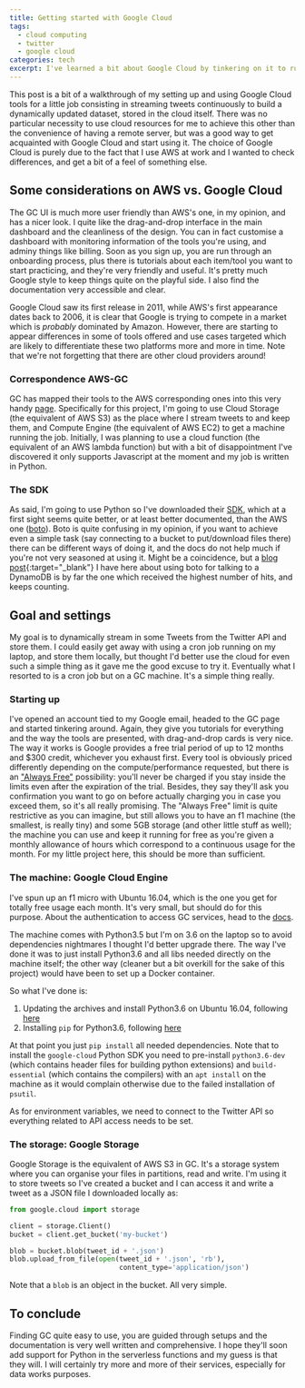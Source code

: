 ```yaml
---
title: Getting started with Google Cloud
tags:
  - cloud computing
  - twitter
  - google cloud
categories: tech
excerpt: I've learned a bit about Google Cloud by tinkering on it to run a little job, this post outlines the steps and an overview of the platform.
---
```


This post is a bit of a walkthrough of my setting up and using Google Cloud tools for a little job consisting in streaming tweets continuously to build a dynamically updated dataset, stored in the cloud itself. There was no particular necessity to use cloud resources for me to achieve this other than the convenience of having a remote server, but was a good way to get acquainted with Google Cloud and start using it. The choice of Google Cloud is purely due to the fact that I use AWS at work and I wanted to check differences, and get a bit of a feel of something else.

## Some considerations on AWS vs. Google Cloud

The GC UI is much more user friendly than AWS's one, in my opinion, and has a nicer look. I quite like the drag-and-drop interface in the main dashboard and the cleanliness of the design. You can in fact customise a dashboard with monitoring information of the tools you're using, and adminy things like billing. Soon as you sign up, you are run through an onboarding process, plus there is tutorials about each item/tool you want to start practicing, and they're very friendly and useful. It's pretty much Google style to keep things quite on the playful side. I also find the documentation very accessible and clear.

Google Cloud saw its first release in 2011, while AWS's first appearance dates back to 2006, it is clear that Google is trying to compete in a market which is *probably* dominated by Amazon. However, there are starting to appear differences in some of tools offered and use cases targeted which are likely to differentiate these two platforms more and more in time. Note that we're not forgetting that there are other cloud providers around!

### Correspondence AWS-GC

GC has mapped their tools to the AWS corresponding ones into this very handy [page](https://cloud.google.com/free/docs/map-aws-google-cloud-platform). Specifically for this project, I'm going to use Cloud Storage (the equivalent of AWS S3) as the place where I stream tweets to and keep them, and Compute Engine (the equivalent of AWS EC2) to get a machine running the job. Initially, I was planning to use a cloud function (the equivalent of an AWS lambda function) but with a bit of disappointment I've discovered it only supports Javascript at the moment and my job is written in Python.

### The SDK

As said, I'm going to use Python so I've downloaded their [SDK](https://googlecloudplatform.github.io/google-cloud-python/latest/), which at a first sight seems quite better, or at least better documented, than the AWS one ([boto](http://boto3.readthedocs.io/en/latest/index.html)). Boto is quite confusing in my opinion, if you want to achieve even a simple task (say connecting to a bucket to put/download files there) there can be different ways of doing it, and the docs do not help much if you're not very seasoned at using it. Might be a coincidence, but a [blog post](https://martinapugliese.github.io/tech/interacting-with-a-dynamodb-via-boto3/){:target="_blank"} I have here about using boto for talking to a DynamoDB is by far the one which received the highest number of hits, and keeps counting.

## Goal and settings

My goal is to dynamically stream in some Tweets from the Twitter API and store them.
I could easily get away with using a cron job running on my laptop, and store them locally, but thought I'd better use the cloud for even such a simple thing as it gave me the good excuse to try it. Eventually what I resorted to is a cron job but on a GC machine. It's a simple thing really.

### Starting up

I've opened an account tied to my Google email, headed to the GC page and started tinkering around. Again, they give you tutorials for everything and the way the tools are presented, with drag-and-drop cards is very nice. The way it works is Google provides a free trial period of up to 12 months and $300 credit, whichever you exhaust first. Every tool is obviously priced differently depending on the compute/performance requested, but there is an ["Always Free"](https://cloud.google.com/free/docs/always-free-usage-limits) possibility: you'll never be charged if you stay inside the limits even after the expiration of the trial. Besides, they say they'll ask you confirmation you want to go on before actually charging you in case you exceed them, so it's all really promising. The "Always Free" limit is quite restrictive as you can imagine, but still allows you to have an f1 machine (the smallest, is really tiny) and some 5GB storage (and other little stuff as well); the machine you can use and keep it running for free as you're given a monthly allowance of hours which correspond to a continuous usage for the month. For my little project here, this should be more than sufficient.

### The machine: Google Cloud Engine

I've spun up an f1 micro with Ubuntu 16.04, which is the one you get for totally free usage each month. It's very small, but should do for this purpose. About the authentication to access GC services, head to the [docs](https://cloud.google.com/storage/docs/authentication).

The machine comes with Python3.5 but I'm on 3.6 on the laptop so to avoid dependencies nightmares I thought I'd better upgrade there. The way I've done it was to just install Python3.6 and all libs needed directly on the machine itself; the other way (cleaner but a bit overkill for the sake of this project) would have been to set up a Docker container.

So what I've done is:

1. Updating the archives and install Python3.6 on Ubuntu 16.04, following [here](https://askubuntu.com/questions/4983/what-are-ppas-and-how-do-i-use-them)
2. Installing `pip` for Python3.6, following [here](https://askubuntu.com/questions/889535/how-to-install-pip-for-python-3-6-on-ubuntu-16-10)

At that point you just `pip install` all needed dependencies. Note that to install the `google-cloud` Python SDK you need to pre-install `python3.6-dev` (which contains header files for building python extensions) and `build-essential` (which contains the compilers) with an `apt install` on the machine as it would complain otherwise due to the failed installation of `psutil`.

As for environment variables, we need to connect to the Twitter API so everything related to API access needs to be set.

### The storage: Google Storage

Google Storage is the equivalent of AWS S3 in GC. It's a storage system where you can organise your files in partitions, read and write. I'm using it to store tweets so I've created a bucket and I can access it and write a tweet as a JSON file I downloaded locally as:

```py
from google.cloud import storage

client = storage.Client()
bucket = client.get_bucket('my-bucket')

blob = bucket.blob(tweet_id + '.json')
blob.upload_from_file(open(tweet_id + '.json', 'rb'),
                           content_type='application/json')

```

Note that a `blob` is an object in the bucket. All very simple.

## To conclude

Finding GC quite easy to use, you are guided through setups and the documentation is very well written and comprehensive. I hope they'll soon add support for Python in the serverless functions and my guess is that they will. I will certainly try more and more of their services, especially for data works purposes.
